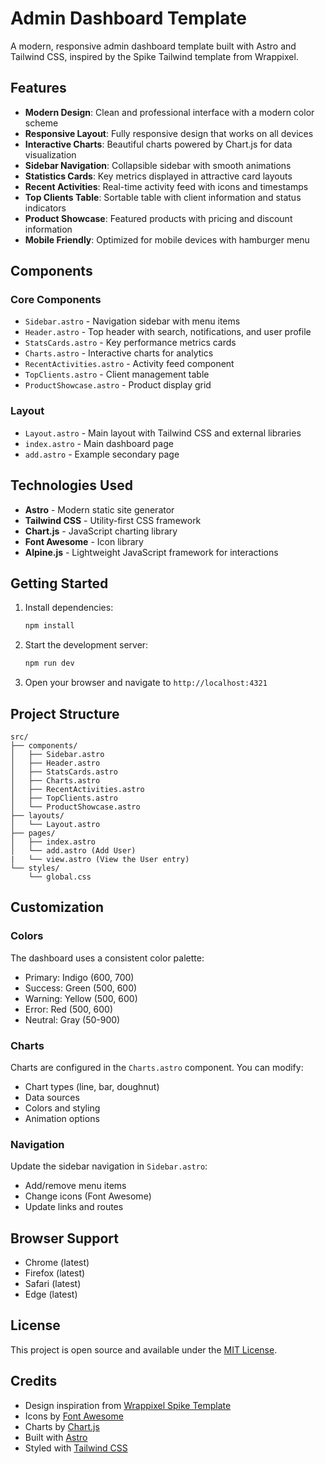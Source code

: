 # Admin Dashboard Template

A modern, responsive admin dashboard template built with Astro and Tailwind CSS, inspired by the Spike Tailwind template from Wrappixel.

## Features

- **Modern Design**: Clean and professional interface with a modern color scheme
- **Responsive Layout**: Fully responsive design that works on all devices
- **Interactive Charts**: Beautiful charts powered by Chart.js for data visualization
- **Sidebar Navigation**: Collapsible sidebar with smooth animations
- **Statistics Cards**: Key metrics displayed in attractive card layouts
- **Recent Activities**: Real-time activity feed with icons and timestamps
- **Top Clients Table**: Sortable table with client information and status indicators
- **Product Showcase**: Featured products with pricing and discount information
- **Mobile Friendly**: Optimized for mobile devices with hamburger menu

## Components

### Core Components
- `Sidebar.astro` - Navigation sidebar with menu items
- `Header.astro` - Top header with search, notifications, and user profile
- `StatsCards.astro` - Key performance metrics cards
- `Charts.astro` - Interactive charts for analytics
- `RecentActivities.astro` - Activity feed component
- `TopClients.astro` - Client management table
- `ProductShowcase.astro` - Product display grid

### Layout
- `Layout.astro` - Main layout with Tailwind CSS and external libraries
- `index.astro` - Main dashboard page
- `add.astro` - Example secondary page

## Technologies Used

- **Astro** - Modern static site generator
- **Tailwind CSS** - Utility-first CSS framework
- **Chart.js** - JavaScript charting library
- **Font Awesome** - Icon library
- **Alpine.js** - Lightweight JavaScript framework for interactions

## Getting Started

1. Install dependencies:
   ```bash
   npm install
   ```

2. Start the development server:
   ```bash
   npm run dev
   ```

3. Open your browser and navigate to `http://localhost:4321`

## Project Structure

```
src/
├── components/
│   ├── Sidebar.astro
│   ├── Header.astro
│   ├── StatsCards.astro
│   ├── Charts.astro
│   ├── RecentActivities.astro
│   ├── TopClients.astro
│   └── ProductShowcase.astro
├── layouts/
│   └── Layout.astro
├── pages/
│   ├── index.astro
│   └── add.astro (Add User)
|   └── view.astro (View the User entry)
└── styles/
    └── global.css
```

## Customization

### Colors
The dashboard uses a consistent color palette:
- Primary: Indigo (600, 700)
- Success: Green (500, 600)
- Warning: Yellow (500, 600)
- Error: Red (500, 600)
- Neutral: Gray (50-900)

### Charts
Charts are configured in the `Charts.astro` component. You can modify:
- Chart types (line, bar, doughnut)
- Data sources
- Colors and styling
- Animation options

### Navigation
Update the sidebar navigation in `Sidebar.astro`:
- Add/remove menu items
- Change icons (Font Awesome)
- Update links and routes

## Browser Support

- Chrome (latest)
- Firefox (latest)
- Safari (latest)
- Edge (latest)

## License

This project is open source and available under the [MIT License](LICENSE).

## Credits

- Design inspiration from [Wrappixel Spike Template](https://bootstrapdemos.wrappixel.com/spike-free-tailwind/dist/index.html)
- Icons by [Font Awesome](https://fontawesome.com/)
- Charts by [Chart.js](https://www.chartjs.org/)
- Built with [Astro](https://astro.build/)
- Styled with [Tailwind CSS](https://tailwindcss.com/)